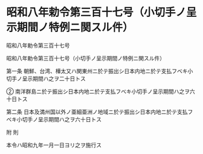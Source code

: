 # 昭和八年勅令第三百十七号（小切手ノ呈示期間ノ特例ニ関スル件）

昭和八年勅令第三百十七号

昭和八年勅令第三百十七号（小切手ノ呈示期間ノ特例ニ関スル件）

第一条 朝鮮、台湾、樺太又ハ関東州ニ於テ振出シ日本内地ニ於テ支払フベキ小切手ノ呈示期間ハ之ヲ二十日トス

② 南洋群島ニ於テ振出シ日本内地ニ於テ支払フベキ小切手ノ呈示期間ハ之ヲ六十日トス

第二条 日本及満州国以外ノ亜細亜洲ノ地域ニ於テ振出シ日本内地ニ於テ支払フベキ小切手ノ呈示期間ハ之ヲ六十日トス

附 則

本令ハ昭和九年一月一日ヨリ之ヲ施行ス
